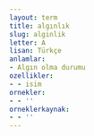 ```yaml
---
layout: term
title: algınlık
slug: alginlik
letter: A
lisan: Türkçe
anlamlar:
- Algın olma durumu
ozellikler:
- - isim
ornekler:
- - ''
orneklerkaynak:
- - ''
---
```

